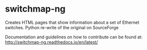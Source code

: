 # switchmap-ng
Creates HTML pages that show information about a set of Ethernet switches. Python re-write of the original on SourceForge

Documentation and guidelines on how to contribute can be found at:
http://switchmap-ng.readthedocs.io/en/latest/
